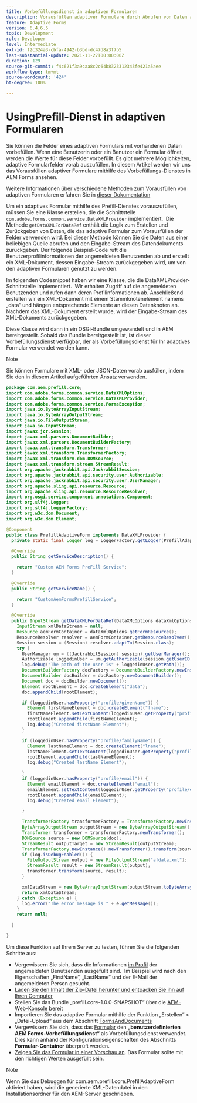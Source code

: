```yaml
---
title: Vorbefüllungsdienst in adaptiven Formularen
description: Vorausfüllen adaptiver Formulare durch Abrufen von Daten aus Backend-Datenquellen.
feature: Adaptive Forms
version: 6.4,6.5
topic: Development
role: Developer
level: Intermediate
exl-id: f2c324a3-cbfa-4942-b3bd-dc47d8a3f7b5
last-substantial-update: 2021-11-27T00:00:00Z
duration: 129
source-git-commit: f4c621f3a9caa8c2c64b8323312343fe421a5aee
workflow-type: tm+mt
source-wordcount: '424'
ht-degree: 100%

---
```


# UsingPrefill-Dienst in adaptiven Formularen

Sie können die Felder eines adaptiven Formulars mit vorhandenen Daten vorbefüllen. Wenn eine Benutzerin oder ein Benutzer ein Formular öffnet, werden die Werte für diese Felder vorbefüllt. Es gibt mehrere Möglichkeiten, adaptive Formularfelder vorab auszufüllen. In diesem Artikel werden wir uns das Vorausfüllen adaptiver Formulare mithilfe des Vorbefüllungs-Dienstes in AEM Forms ansehen.

Weitere Informationen über verschiedene Methoden zum Vorausfüllen von adaptiven Formularen erfahren Sie in [dieser Dokumentation](https://helpx.adobe.com/de/experience-manager/6-4/forms/using/prepopulate-adaptive-form-fields.html#AEMFormsprefillservice)

Um ein adaptives Formular mithilfe des Prefill-Dienstes vorauszufüllen, müssen Sie eine Klasse erstellen, die die Schnittstelle `com.adobe.forms.common.service.DataXMLProvider` implementiert.  Die Methode `getDataXMLForDataRef` enthält die Logik zum Erstellen und Zurückgeben von Daten, die das adaptive Formular zum Vorausfüllen der Felder verwenden wird. Bei dieser Methode können Sie die Daten aus einer beliebigen Quelle abrufen und den Eingabe-Stream des Datendokuments zurückgeben. Der folgende Beispiel-Code ruft die Benutzerprofilinformationen der angemeldeten Benutzenden ab und erstellt ein XML-Dokument, dessen Eingabe-Stream zurückgegeben wird, um von den adaptiven Formularen genutzt zu werden.

Im folgenden Codesnippet haben wir eine Klasse, die die DataXMLProvider-Schnittstelle implementiert.  Wir erhalten Zugriff auf die angemeldeten Benutzenden und rufen dann deren Profilinformationen ab. Anschließend erstellen wir ein XML-Dokument mit einem Stammknotenelement namens „data“ und hängen entsprechende Elemente an diesen Datenknoten an. Nachdem das XML-Dokument erstellt wurde, wird der Eingabe-Stream des XML-Dokuments zurückgegeben.

Diese Klasse wird dann in ein OSGi-Bundle umgewandelt und in AEM bereitgestellt. Sobald das Bundle bereitgestellt ist, ist dieser Vorbefüllungsdienst verfügbar, der als Vorbefüllungsdienst für Ihr adaptives Formular verwendet werden kann.

>[!NOTE]
>
>Sie können Formulare mit XML- oder JSON-Daten vorab ausfüllen, indem Sie den in diesem Artikel aufgeführten Ansatz verwenden.

```java
package com.aem.prefill.core;
import com.adobe.forms.common.service.DataXMLOptions;
import com.adobe.forms.common.service.DataXMLProvider;
import com.adobe.forms.common.service.FormsException;
import java.io.ByteArrayInputStream;
import java.io.ByteArrayOutputStream;
import java.io.FileOutputStream;
import java.io.InputStream;
import javax.jcr.Session;
import javax.xml.parsers.DocumentBuilder;
import javax.xml.parsers.DocumentBuilderFactory;
import javax.xml.transform.Transformer;
import javax.xml.transform.TransformerFactory;
import javax.xml.transform.dom.DOMSource;
import javax.xml.transform.stream.StreamResult;
import org.apache.jackrabbit.api.JackrabbitSession;
import org.apache.jackrabbit.api.security.user.Authorizable;
import org.apache.jackrabbit.api.security.user.UserManager;
import org.apache.sling.api.resource.Resource;
import org.apache.sling.api.resource.ResourceResolver;
import org.osgi.service.component.annotations.Component;
import org.slf4j.Logger;
import org.slf4j.LoggerFactory;
import org.w3c.dom.Document;
import org.w3c.dom.Element;

@Component
public class PrefillAdaptiveForm implements DataXMLProvider {
  private static final Logger log = LoggerFactory.getLogger(PrefillAdaptiveForm.class);

  @Override
  public String getServiceDescription() {

    return "Custom AEM Forms PreFill Service";
  }

  @Override
  public String getServiceName() {

    return "CustomAemFormsPrefillService";
  }

  @Override
  public InputStream getDataXMLForDataRef(DataXMLOptions dataXmlOptions) throws FormsException {
    InputStream xmlDataStream = null;
    Resource aemFormContainer = dataXmlOptions.getFormResource();
    ResourceResolver resolver = aemFormContainer.getResourceResolver();
    Session session = (Session) resolver.adaptTo(Session.class);
    try {
      UserManager um = ((JackrabbitSession) session).getUserManager();
      Authorizable loggedinUser = um.getAuthorizable(session.getUserID());
      log.debug("The path of the user is" + loggedinUser.getPath());
      DocumentBuilderFactory docFactory = DocumentBuilderFactory.newInstance();
      DocumentBuilder docBuilder = docFactory.newDocumentBuilder();
      Document doc = docBuilder.newDocument();
      Element rootElement = doc.createElement("data");
      doc.appendChild(rootElement);

      if (loggedinUser.hasProperty("profile/givenName")) {
        Element firstNameElement = doc.createElement("fname");
        firstNameElement.setTextContent(loggedinUser.getProperty("profile/givenName")[0].getString());
        rootElement.appendChild(firstNameElement);
        log.debug("Created firstName Element");
      }

      if (loggedinUser.hasProperty("profile/familyName")) {
        Element lastNameElement = doc.createElement("lname");
        lastNameElement.setTextContent(loggedinUser.getProperty("profile/familyName")[0].getString());
        rootElement.appendChild(lastNameElement);
        log.debug("Created lastName Element");

      }
      if (loggedinUser.hasProperty("profile/email")) {
        Element emailElement = doc.createElement("email");
        emailElement.setTextContent(loggedinUser.getProperty("profile/email")[0].getString());
        rootElement.appendChild(emailElement);
        log.debug("Created email Element");

      }

      TransformerFactory transformerFactory = TransformerFactory.newInstance();
      ByteArrayOutputStream outputStream = new ByteArrayOutputStream();
      Transformer transformer = transformerFactory.newTransformer();
      DOMSource source = new DOMSource(doc);
      StreamResult outputTarget = new StreamResult(outputStream);
      TransformerFactory.newInstance().newTransformer().transform(source, outputTarget);
      if (log.isDebugEnabled()) {
        FileOutputStream output = new FileOutputStream("afdata.xml");
        StreamResult result = new StreamResult(output);
        transformer.transform(source, result);
      }

      xmlDataStream = new ByteArrayInputStream(outputStream.toByteArray());
      return xmlDataStream;
    } catch (Exception e) {
      log.error("The error message is " + e.getMessage());
    }
    return null;

  }

}
```

Um diese Funktion auf Ihrem Server zu testen, führen Sie die folgenden Schritte aus:

* Vergewissern Sie sich, dass die Informationen [im Profil](http://localhost:4502/security/users.html) der angemeldeten Benutzenden ausgefüllt sind.  Im Beispiel wird nach den Eigenschaften „FirstName“, „LastName“ und der E-Mail der angemeldeten Person gesucht.
* [Laden Sie den Inhalt der Zip-Datei herunter und entpacken Sie ihn auf Ihren Computer](assets/prefillservice.zip)
* Stellen Sie das Bundle „prefill.core-1.0.0-SNAPSHOT“ über die [AEM-Web-Konsole](http://localhost:4502/system/console/bundles) bereit
* Importieren Sie das adaptive Formular mithilfe der Funktion „Erstellen“ > „Datei-Upload“ aus dem Abschnitt [FormsAndDocuments](http://localhost:4502/aem/forms.html/content/dam/formsanddocuments)
* Vergewissern Sie sich, dass das [Formular](http://localhost:4502/editor.html/content/forms/af/prefill.html) den **„benutzerdefinierten AEM Forms-Vorbefüllungsdienst“** als Vorbefüllungsdienst verwendet.  Dies kann anhand der Konfigurationseigenschaften des Abschnitts **Formular-Container** überprüft werden.
* [Zeigen Sie das Formular in einer Vorschau an](http://localhost:4502/content/dam/formsanddocuments/prefill/jcr:content?wcmmode=disabled). Das Formular sollte mit den richtigen Werten ausgefüllt sein.

>[!NOTE]
>
>Wenn Sie das Debuggen für com.aem.prefill.core.PrefillAdaptiveForm aktiviert haben, wird die generierte XML-Datendatei in den Installationsordner für den AEM-Server geschrieben.

